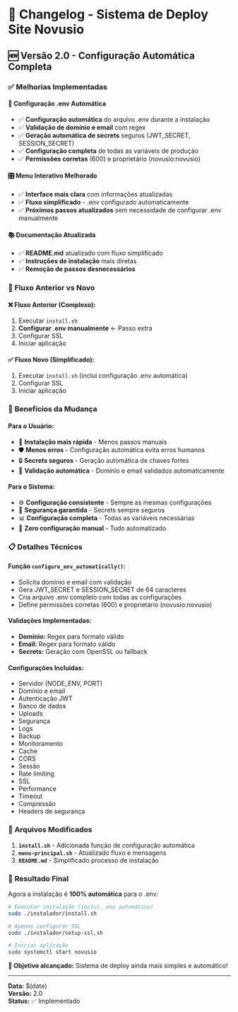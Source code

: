 # 📝 Changelog - Sistema de Deploy Site Novusio

## 🆕 Versão 2.0 - Configuração Automática Completa

### ✅ **Melhorias Implementadas**

#### 🔧 **Configuração .env Automática**
- ✅ **Configuração automática** do arquivo .env durante a instalação
- ✅ **Validação de domínio e email** com regex
- ✅ **Geração automática de secrets** seguros (JWT_SECRET, SESSION_SECRET)
- ✅ **Configuração completa** de todas as variáveis de produção
- ✅ **Permissões corretas** (600) e proprietário (novusio:novusio)

#### 🎛️ **Menu Interativo Melhorado**
- ✅ **Interface mais clara** com informações atualizadas
- ✅ **Fluxo simplificado** - .env configurado automaticamente
- ✅ **Próximos passos atualizados** sem necessidade de configurar .env manualmente

#### 📚 **Documentação Atualizada**
- ✅ **README.md** atualizado com fluxo simplificado
- ✅ **Instruções de instalação** mais diretas
- ✅ **Remoção de passos desnecessários**

### 🔄 **Fluxo Anterior vs Novo**

#### **❌ Fluxo Anterior (Complexo):**
1. Executar `install.sh`
2. **Configurar .env manualmente** ← Passo extra
3. Configurar SSL
4. Iniciar aplicação

#### **✅ Fluxo Novo (Simplificado):**
1. Executar `install.sh` (inclui configuração .env automática)
2. Configurar SSL
3. Iniciar aplicação

### 🎯 **Benefícios da Mudança**

#### **Para o Usuário:**
- 🚀 **Instalação mais rápida** - Menos passos manuais
- 🛡️ **Menos erros** - Configuração automática evita erros humanos
- 🔒 **Secrets seguros** - Geração automática de chaves fortes
- 📝 **Validação automática** - Domínio e email validados automaticamente

#### **Para o Sistema:**
- ⚙️ **Configuração consistente** - Sempre as mesmas configurações
- 🔐 **Segurança garantida** - Secrets sempre seguros
- 📊 **Configuração completa** - Todas as variáveis necessárias
- 🎯 **Zero configuração manual** - Tudo automatizado

### 📋 **Detalhes Técnicos**

#### **Função `configure_env_automatically()`:**
- Solicita domínio e email com validação
- Gera JWT_SECRET e SESSION_SECRET de 64 caracteres
- Cria arquivo .env completo com todas as configurações
- Define permissões corretas (600) e proprietário (novusio:novusio)

#### **Validações Implementadas:**
- **Domínio:** Regex para formato válido
- **Email:** Regex para formato válido
- **Secrets:** Geração com OpenSSL ou fallback

#### **Configurações Incluídas:**
- Servidor (NODE_ENV, PORT)
- Domínio e email
- Autenticação JWT
- Banco de dados
- Uploads
- Segurança
- Logs
- Backup
- Monitoramento
- Cache
- CORS
- Sessão
- Rate limiting
- SSL
- Performance
- Timeout
- Compressão
- Headers de segurança

### 🔧 **Arquivos Modificados**

1. **`install.sh`** - Adicionada função de configuração automática
2. **`menu-principal.sh`** - Atualizado fluxo e mensagens
3. **`README.md`** - Simplificado processo de instalação

### 🎉 **Resultado Final**

Agora a instalação é **100% automática** para o .env:

```bash
# Executar instalação (inclui .env automático)
sudo ./instalador/install.sh

# Apenas configurar SSL
sudo ./instalador/setup-ssl.sh

# Iniciar aplicação
sudo systemctl start novusio
```

**🎯 Objetivo alcançado:** Sistema de deploy ainda mais simples e automático!

---

**Data:** $(date)  
**Versão:** 2.0  
**Status:** ✅ Implementado
